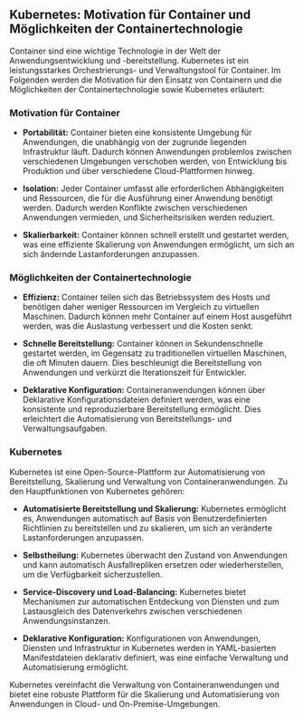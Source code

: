## Kubernetes: Motivation für Container und Möglichkeiten der Containertechnologie

Container sind eine wichtige Technologie in der Welt der Anwendungsentwicklung und -bereitstellung. Kubernetes ist ein leistungsstarkes Orchestrierungs- und Verwaltungstool für Container. Im Folgenden werden die Motivation für den Einsatz von Containern und die Möglichkeiten der Containertechnologie sowie Kubernetes erläutert:

### Motivation für Container

- **Portabilität:** Container bieten eine konsistente Umgebung für Anwendungen, die unabhängig von der zugrunde liegenden Infrastruktur läuft. Dadurch können Anwendungen problemlos zwischen verschiedenen Umgebungen verschoben werden, von Entwicklung bis Produktion und über verschiedene Cloud-Plattformen hinweg.

- **Isolation:** Jeder Container umfasst alle erforderlichen Abhängigkeiten und Ressourcen, die für die Ausführung einer Anwendung benötigt werden. Dadurch werden Konflikte zwischen verschiedenen Anwendungen vermieden, und Sicherheitsrisiken werden reduziert.

- **Skalierbarkeit:** Container können schnell erstellt und gestartet werden, was eine effiziente Skalierung von Anwendungen ermöglicht, um sich an sich ändernde Lastanforderungen anzupassen.

### Möglichkeiten der Containertechnologie

- **Effizienz:** Container teilen sich das Betriebssystem des Hosts und benötigen daher weniger Ressourcen im Vergleich zu virtuellen Maschinen. Dadurch können mehr Container auf einem Host ausgeführt werden, was die Auslastung verbessert und die Kosten senkt.

- **Schnelle Bereitstellung:** Container können in Sekundenschnelle gestartet werden, im Gegensatz zu traditionellen virtuellen Maschinen, die oft Minuten dauern. Dies beschleunigt die Bereitstellung von Anwendungen und verkürzt die Iterationszeit für Entwickler.

- **Deklarative Konfiguration:** Containeranwendungen können über Deklarative Konfigurationsdateien definiert werden, was eine konsistente und reproduzierbare Bereitstellung ermöglicht. Dies erleichtert die Automatisierung von Bereitstellungs- und Verwaltungsaufgaben.

### Kubernetes

Kubernetes ist eine Open-Source-Plattform zur Automatisierung von Bereitstellung, Skalierung und Verwaltung von Containeranwendungen. Zu den Hauptfunktionen von Kubernetes gehören:

- **Automatisierte Bereitstellung und Skalierung:** Kubernetes ermöglicht es, Anwendungen automatisch auf Basis von Benutzerdefinierten Richtlinien zu bereitstellen und zu skalieren, um sich an veränderte Lastanforderungen anzupassen.

- **Selbstheilung:** Kubernetes überwacht den Zustand von Anwendungen und kann automatisch Ausfallrepliken ersetzen oder wiederherstellen, um die Verfügbarkeit sicherzustellen.

- **Service-Discovery und Load-Balancing:** Kubernetes bietet Mechanismen zur automatischen Entdeckung von Diensten und zum Lastausgleich des Datenverkehrs zwischen verschiedenen Anwendungsinstanzen.

- **Deklarative Konfiguration:** Konfigurationen von Anwendungen, Diensten und Infrastruktur in Kubernetes werden in YAML-basierten Manifestdateien deklarativ definiert, was eine einfache Verwaltung und Automatisierung ermöglicht.

Kubernetes vereinfacht die Verwaltung von Containeranwendungen und bietet eine robuste Plattform für die Skalierung und Automatisierung von Anwendungen in Cloud- und On-Premise-Umgebungen.
